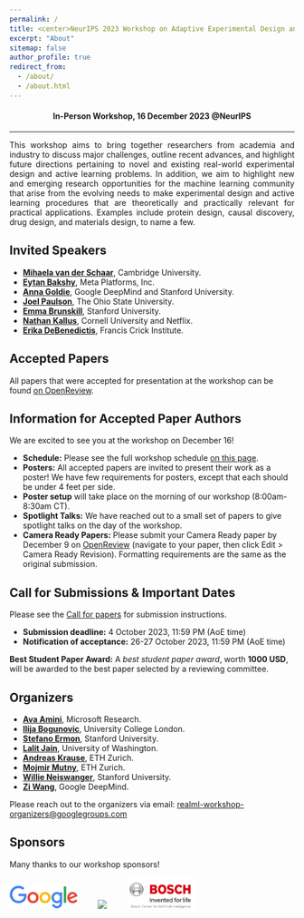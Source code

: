 ```yaml
---
permalink: /
title: <center>NeurIPS 2023 Workshop on Adaptive Experimental Design and Active Learning in the Real World</center>
excerpt: "About"
sitemap: false
author_profile: true
redirect_from: 
  - /about/
  - /about.html
---
```

#### <center> In-Person Workshop, 16 December 2023 @NeurIPS</center> ####
------
<p style="text-align: justify;">
This workshop aims to bring together researchers from academia and industry to discuss major challenges, outline recent advances, and highlight future directions pertaining to novel and existing real-world experimental design and active learning problems. In addition, we aim to highlight new and emerging research opportunities for the machine learning community that arise from the evolving needs to make experimental design and active learning procedures that are theoretically and practically relevant for practical applications. Examples include protein design, causal discovery, drug design, and materials design, to name a few.
</p>


Invited Speakers
------
* **[Mihaela van der Schaar](https://www.vanderschaar-lab.com/)**, Cambridge University.
* **[Eytan Bakshy](https://eytan.github.io/)**, Meta Platforms, Inc.
* **[Anna Goldie](https://www.annagoldie.com/)**, Google DeepMind and Stanford University.
* **[Joel Paulson](https://cbe.osu.edu/joel-paulson-laboratory-advanced-optimization-and-control)**, The Ohio State University.
* **[Emma Brunskill](https://cs.stanford.edu/people/ebrun/)**, Stanford University.
* **[Nathan Kallus](https://nathankallus.com/)**, Cornell University and Netflix.
* **[Erika DeBenedictis](https://www.erikadebenedictis.com/)**, Francis Crick Institute.


Accepted Papers
------
All papers that were accepted for presentation at the workshop can be found [on
OpenReview](https://openreview.net/group?id=NeurIPS.cc/2023/Workshop/ReALML).


Information for Accepted Paper Authors
------
We are excited to see you at the workshop on December 16!
* **Schedule:** Please see the full workshop schedule [on this page](https://realworldml.github.io/neurips2023/schedule/).
* **Posters:** All accepted papers are invited to present their work as a poster! We have few requirements for posters, except that each should be under 4 feet per side.
* **Poster setup** will take place on the morning of our workshop (8:00am-8:30am CT).
* **Spotlight Talks:** We have reached out to a small set of papers to give spotlight talks on the day of the workshop.
* **Camera Ready Papers:** Please submit your Camera Ready paper by December 9 on [OpenReview](https://openreview.net/group?id=NeurIPS.cc/2023/Workshop/ReALML) (navigate to your paper, then click Edit > Camera Ready Revision). Formatting requirements are the same as the original submission.


Call for Submissions & Important Dates
------
Please see the [Call for papers](https://realworldml.github.io/neurips2023/cfp/) for submission instructions.
* **Submission deadline:** 4 October 2023, 11:59 PM (AoE time)
* **Notification of acceptance:** 26-27 October 2023, 11:59 PM (AoE time)

**Best Student Paper Award:** A *best student paper award*, worth **1000 USD**, will be awarded to the best paper selected by a reviewing committee.


Organizers
------
* **[Ava Amini](https://www.mit.edu/~asolei/)**, Microsoft Research.
* **[Ilija Bogunovic](https://ilijabogunovic.com/)**, University College London.
* **[Stefano Ermon](https://cs.stanford.edu/~ermon/)**, Stanford University.
* **[Lalit Jain](http://lalitjain.com/)**, University of Washington.
* **[Andreas Krause](https://las.inf.ethz.ch/krausea)**, ETH Zurich.
* **[Mojmir Mutny](https://mojmirmutny.github.io/)**, ETH Zurich.
* **[Willie Neiswanger](https://willieneis.github.io/)**, Stanford University.
* **[Zi Wang](https://ziw.mit.edu/)**, Google DeepMind.

Please reach out to the organizers via email: realml-workshop-organizers@googlegroups.com


Sponsors
------
Many thanks to our workshop sponsors!
<p align="top">
    <img src="files/sponsor-logos/google.png" width="24%">
    &nbsp; &nbsp; &nbsp; &nbsp;
    <img src="files/sponsor-logos/meta.png" width="24%">
    &nbsp; &nbsp; &nbsp; &nbsp;
    <img src="files/sponsor-logos/bosch.png" width="24%">
</p>
